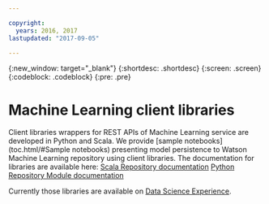 ```yaml
---

copyright:
  years: 2016, 2017
lastupdated: "2017-09-05"

---
```


{:new_window: target="_blank"}
{:shortdesc: .shortdesc}
{:screen: .screen}
{:codeblock: .codeblock}
{:pre: .pre}

# Machine Learning client libraries

Client libraries wrappers for REST APIs of Machine Learning service are developed in Python and Scala.
We provide [sample notebooks](toc.html/#Sample notebooks) presenting model persistence to Watson Machine Learning repository using client libraries.
The documentation for libraries are available here:
[Scala Repository documentation](https://watson-ml-staging-libs.mybluemix.net/repository-scala/)
[Python Repository Module documentation](https://watson-ml-staging-libs.mybluemix.net/repository-python/)

Currently those libraries are available on [Data Science Experience](https://datascience.ibm.com).
